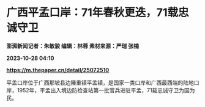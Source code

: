 # 广西平孟口岸：71年春秋更迭，71载忠诚守卫
**澎湃新闻记者：朱敏骏 编辑：林蓉 素材来源：严瑞 张楠**

**2023-10-28 04:10**

**https://m.thepaper.cn/detail/25072510**

平孟口岸位于广西那坡县边陲重镇平孟镇，是国家一类口岸和广西最西端的陆地口岸，1952年，平孟出入境边防检查站第一批官兵进驻平孟，71载忠诚守卫为国为民。